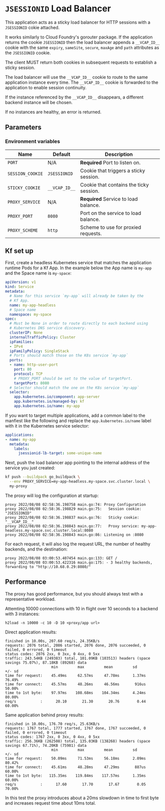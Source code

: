 # `JSESSIONID` Load Balancer

This application acts as a sticky load balancer for HTTP sessions with a `JSESSIONID`
cokie attached.

It works similarly to Cloud Foundry's gorouter package. If the application returns the
cookie `JSESSIONID` then the load balancer appends a `__VCAP_ID__` cookie with the same
`expiry`, `sameSite`, `secure`, `maxAge` and `path` attributes as the `JSESSIONID` cookie.

The client MUST return both cookies in subsequent requests to establish a sticky session.

The load balancer will use the `__VCAP_ID__` cookie to route to the same application instance
every time. The `__VCAP_ID__` cookie is forwarded to the application to enable session continuity.

If the instance referenced by the `__VCAP_ID__` disappears, a different backend instance will be
chosen.

If no instances are healthy, an error is returned.

## Parameters

### Environment variables

| Name             | Default       | Description                             |
| ---------------- | ------------- | --------------------------------------- |
| `PORT`           | N/A           | **Required** Port to listen on.         |
| `SESSION_COOKIE` | `JSESSIONID`  | Cookie that triggers a sticky session.  |
| `STICKY_COOKIE`  | `__VCAP_ID__` | Cookie that contains the ticky session. |
| `PROXY_SERVICE`  | N/A           | **Required** Service to load balance.   |
| `PROXY_PORT`     | `8080`        | Port on the service to load balance.    |
| `PROXY_SCHEME`   | `http`        | Scheme to use for proxied requests.     |

## Kf set up

First, create a headless Kubernetes service that matches the application
runtime Pods for a Kf App. In the example below the App name is `my-app`
and the Space name is `my-space`:

```yaml
apiVersion: v1
kind: Service
metadata:
  # Name for this service `my-app` will already be taken by the
  # Kf App.
  name: my-app-headless
  # Space name
  namespace: my-space
spec:
  # Must be None in order to route directly to each backend using
  # Kubernetes DNS service discovery.
  clusterIP: None
  internalTrafficPolicy: Cluster
  ipFamilies:
  - IPv4
  ipFamilyPolicy: SingleStack
  # Ports should match those on the K8s service `my-app`
  ports:
  - name: http-user-port
    port: 80
    protocol: TCP
    # PROXY_PORT should be set to the value of targetPort.
    targetPort: 8080
  # Selector should match the one on the K8s service `my-app`
  selector:
    app.kubernetes.io/component: app-server
    app.kubernetes.io/managed-by: kf
    app.kubernetes.io/name: my-app
```

If you want to target multiple applications, add a common label to
the manfiest like the following and replace the `app.kubernetes.io/name`
label with it in the Kubernetes service selector:

```yaml
applications:
- name: my-app
  metadata:
    labels:
      jsessionid-lb-target: some-unique-name
```

Next, push the load balancer app pointing to the internal address
of the service you just created:

```bash
kf push --buildpack go_buildpack \
  --env PROXY_SERVICE=my-app-headless.my-space.svc.cluster.local \
  my-proxy
```

The proxy will log the configuration at startup:

```
proxy 2022/08/08 02:58:36.198758 main.go:74: Proxy Configuration
proxy 2022/08/08 02:58:36.198829 main.go:75:   Session cookie: "JSESSIONID"
proxy 2022/08/08 02:58:36.198837 main.go:76:   Sticky cookie: "__VCAP_ID__"
proxy 2022/08/08 02:58:36.198843 main.go:77:   Proxy service: my-app-headless.my-space.svc.cluster.local:8080
proxy 2022/08/08 02:58:36.198843 main.go:86: Listening on :8080
```

For each request, it will also log the request URL, the number of healthy backends, and the destination:

```
proxy 2022/08/08 03:00:53.407454 main.go:133: GET /
proxy 2022/08/08 03:00:53.422316 main.go:175: - 3 healthy backends, forwarding to "http://10.68.0.29:8080/"
```

## Performance

The proxy has good performance, but you should always test with a representative workload.

Attemting 10000 connections with 10 in flight over 10 seconds to a backend with 3 instances:

```
h2load -n 10000 -c 10 -D 10 <proxy/app url>
```

Direct application results:

```
finished in 10.00s, 207.60 req/s, 24.35KB/s
requests: 2076 total, 2086 started, 2076 done, 2076 succeeded, 0 failed, 0 errored, 0 timeout
status codes: 2076 2xx, 0 3xx, 0 4xx, 0 5xx
traffic: 243.54KB (249383) total, 101.09KB (103513) headers (space savings 75.07%), 87.18KB (89268) data
                     min         max         mean         sd        +/- sd
time for request:    45.49ms     62.57ms     47.78ms      1.37ms    76.49%
time for connect:    45.57ms     48.26ms     46.56ms       916us    50.00%
time to 1st byte:    97.97ms    108.68ms    104.34ms      4.24ms    80.00%
req/s           :      20.10       21.30       20.76        0.44    60.00%
```

Same application behind proxy results:

```
finished in 10.00s, 176.70 req/s, 25.63KB/s
requests: 1767 total, 1777 started, 1767 done, 1767 succeeded, 0 failed, 0 errored, 0 timeout
status codes: 1767 2xx, 0 3xx, 0 4xx, 0 5xx
traffic: 256.36KB (262508) total, 135.03KB (138268) headers (space savings 67.71%), 74.20KB (75981) data
                     min         max         mean         sd        +/- sd
time for request:    50.09ms     71.53ms     56.18ms      2.09ms    80.42%
time for connect:    45.61ms     48.28ms     47.29ms       887us    60.00%
time to 1st byte:   115.35ms    119.84ms    117.57ms      1.35ms    60.00%
req/s           :      17.60       17.70       17.67        0.05    70.00%
```

In this test the proxy introduces about a 20ms slowdown in time to first byte and increases
request time about 10ms total.